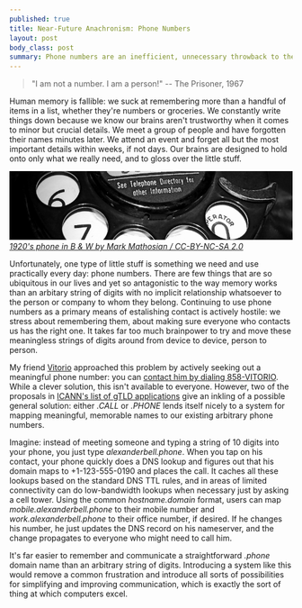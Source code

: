 ```yaml
--- 
published: true
title: Near-Future Anachronism: Phone Numbers
layout: post
body_class: post
summary: Phone numbers are an inefficient, unnecessary throwback to the pre-Internet age. They should be eliminated and replaced with standard internet addressing.
---
```


> "I am not a number. I am a person!"
> -- The Prisoner, 1967

Human memory is fallible: we suck at remembering more than a handful of items in a list, whether they're numbers or groceries. We constantly write things down because we know our brains aren't trustworthy when it comes to minor but crucial details. We meet a group of people and have forgotten their names minutes later. We attend an event and forget all but the most important details within weeks, if not days. Our brains are designed to hold onto only what we really need, and to gloss over the little stuff.

![Closeup crop of a rotary phone dial][img1]
_[1920's phone in B & W by Mark Mathosian / CC-BY-NC-SA 2.0][photo]_

Unfortunately, one type of little stuff is something we need and use practically every day: phone numbers. There are few things that are so ubiquitous in our lives and yet so antagonistic to the way memory works than an arbitary string of digits with no implicit relationship whatsoever to the person or company to whom they belong. Continuing to use phone numbers as a primary means of estalishing contact is actively hostile: we stress about remembering them, about making sure everyone who contacts us has the right one. It takes far too much brainpower to try and move these meaningless strings of digits around from device to device, person to person.

My friend [Vitorio][1] approached this problem by actively seeking out a meaningful phone number: you can [contact him by dialing 858-VITORIO][2]. While a clever solution, this isn't available to everyone. However, two of the proposals in [ICANN's list of gTLD applications][3] give an inkling of a possible general solution: either *.CALL* or *.PHONE* lends itself nicely to a system for mapping meaningful, memorable names to our existing arbitrary phone numbers.

Imagine: instead of meeting someone and typing a string of 10 digits into your phone, you just type _alexanderbell.phone_. When you tap on his contact, your phone quickly does a DNS lookup and figures out that his domain maps to +1-123-555-0190 and places the call. It caches all these lookups based on the standard DNS TTL rules, and in areas of limited connectivity can do low-bandwidth lookups when necessary just by asking a cell tower. Using the common _hostname.domain_ format, users can map _mobile.alexanderbell.phone_ to their mobile number and _work.alexanderbell.phone_ to their office number, if desired. If he changes his number, he just updates the DNS record on his nameserver, and the change propagates to everyone who might need to call him.

It's far easier to remember and communicate a straightforward _.phone_ domain name than an arbitrary string of digits. Introducing a system like this would remove a common frustration and introduce all sorts of possibilities for simplifying and improving communication, which is exactly the sort of thing at which computers excel.

 [1]: http://vitor.io "Vitorio Miliano, designer"
 [2]: tel:+1858VITORIO "Vitorio Miliano, designer"
 [3]: http://newgtlds.icann.org/en/program-status/application-results/strings-1200utc-13jun12-en "ICANN list of proposed new gTLDs"
 [photo]: http://www.flickr.com/photos/markgregory/4393615812/ "Photo by Mark Mathosian / CC-BY-NC-SA 2.0"
 [img1]: /assets/img/post_images/2012-06-18-near-future-anachronism-phone-numbers/rotary.jpg "As communication technology evolves, the way we use it must evolve as well."
